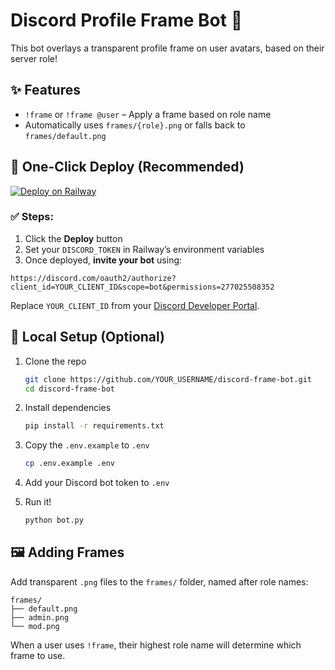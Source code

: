 # Discord Profile Frame Bot 🎨

This bot overlays a transparent profile frame on user avatars, based on their server role!

## ✨ Features
- `!frame` or `!frame @user` – Apply a frame based on role name
- Automatically uses `frames/{role}.png` or falls back to `frames/default.png`

## 🚀 One-Click Deploy (Recommended)

[![Deploy on Railway](https://railway.app/button.svg)](https://railway.app/new)

### ✅ Steps:
1. Click the **Deploy** button
2. Set your `DISCORD_TOKEN` in Railway’s environment variables
3. Once deployed, **invite your bot** using:

```
https://discord.com/oauth2/authorize?client_id=YOUR_CLIENT_ID&scope=bot&permissions=277025508352
```

Replace `YOUR_CLIENT_ID` from your [Discord Developer Portal](https://discord.com/developers/applications).

## 🧰 Local Setup (Optional)

1. Clone the repo  
   ```bash
   git clone https://github.com/YOUR_USERNAME/discord-frame-bot.git
   cd discord-frame-bot
   ```

2. Install dependencies  
   ```bash
   pip install -r requirements.txt
   ```

3. Copy the `.env.example` to `.env`  
   ```bash
   cp .env.example .env
   ```

4. Add your Discord bot token to `.env`

5. Run it!  
   ```bash
   python bot.py
   ```

## 🖼 Adding Frames

Add transparent `.png` files to the `frames/` folder, named after role names:

```
frames/
├── default.png
├── admin.png
└── mod.png
```

When a user uses `!frame`, their highest role name will determine which frame to use.
